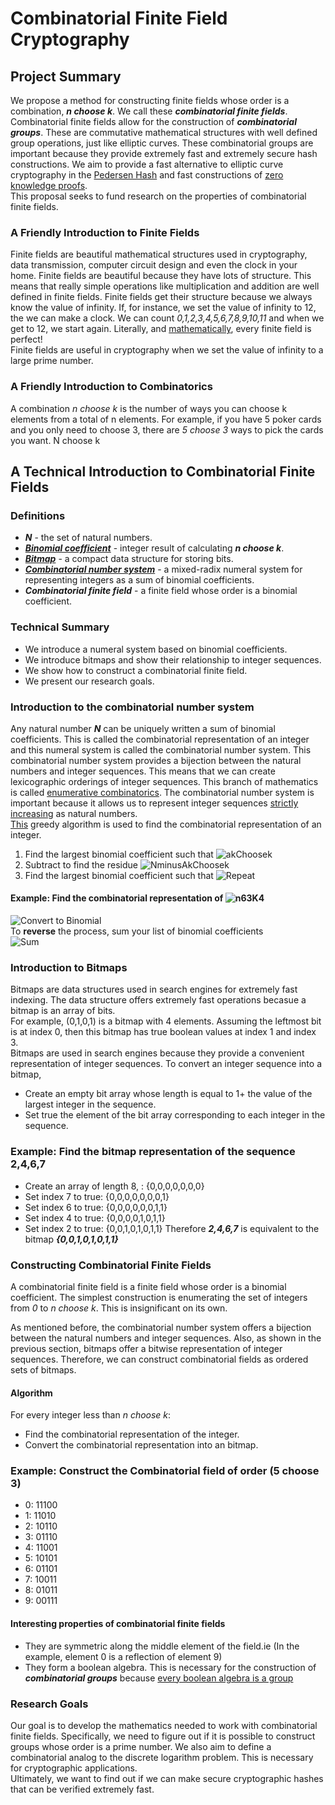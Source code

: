 # Combinatorial Finite Field Cryptography
## Project Summary
We propose a method for constructing finite fields whose order is a combination, ***n choose k***. 
We call these ***combinatorial finite fields***. 
Combinatorial finite fields allow for the construction of ***combinatorial groups***. 
These are commutative mathematical structures with well defined 
group operations, just like elliptic curves.
These combinatorial groups
are important because they provide extremely fast and extremely secure hash constructions.
We aim to provide a fast alternative to elliptic curve cryptography in the [Pedersen Hash](https://iden3-docs.readthedocs.io/en/latest/iden3_repos/research/publications/zkproof-standards-workshop-2/pedersen-hash/pedersen.html)
and fast constructions of [zero knowledge proofs](https://en.wikipedia.org/wiki/Zero-knowledge_proof#Practical_examples).
\
This proposal seeks to fund research on the properties of combinatorial finite fields.

### A Friendly Introduction to Finite Fields
Finite fields are beautiful mathematical structures used in cryptography, data transmission, computer circuit design and even the clock in your home.
Finite fields are beautiful because they have lots of structure. This means that really simple operations like multiplication and addition
are well defined in finite fields. Finite fields get their structure because we always know the value of infinity. If, for instance, we set the value of infinity to 12, the we can make a clock. We can count *0,1,2,3,4,5,6,7,8,9,10,11* and when we get to 12, we start again. Literally, and [mathematically](https://math.stackexchange.com/questions/2186685/every-finite-field-is-perfect), every finite field is perfect! 
\
Finite fields are useful in cryptography when we set the value of infinity to a large prime number.

### A Friendly Introduction to Combinatorics
A combination *n choose k* is the number of ways you can choose k elements from a total of n elements. For example, if you have 5 poker cards and you only need to choose 3, there are *5 choose 3* ways to pick the cards you want. N choose k 

## A Technical Introduction to Combinatorial Finite Fields
### Definitions
- ***N*** - the set of natural numbers.
- [***Binomial coefficient***](https://en.wikipedia.org/wiki/Binomial_coefficient) - integer result of calculating ***n choose k***.
- [***Bitmap***](https://en.wikipedia.org/wiki/Bit_array) - a compact data structure for storing bits.
- [***Combinatorial number system***](https://en.wikipedia.org/wiki/Combinatorial_number_system) - a mixed-radix numeral system for representing 
integers as a sum of binomial coefficients. 
- ***Combinatorial finite field*** - a finite field whose order is a binomial coefficient.

### Technical Summary
- We introduce a numeral system based on binomial coefficients.
- We introduce bitmaps and show their relationship to integer sequences.
- We show how to construct a combinatorial finite field.
- We present our research goals.


### Introduction to the combinatorial number system
Any natural number ***N*** can be uniquely written a sum of binomial coefficients. This is called the combinatorial representation of an integer
and this numeral system is called the combinatorial number system.
This combinatorial number system provides a bijection between the natural numbers and integer sequences.
This means that we can create lexicographic orderings of integer sequences. This branch of mathematics is called [enumerative combinatorics](https://en.wikipedia.org/wiki/Enumerative_combinatorics).
The combinatorial number system is important because it allows us to represent integer sequences [strictly increasing](https://en.wikipedia.org/wiki/Monotonic_function) as natural numbers. 
\
[This](http://math0.wvstateu.edu/~baker/cs405/code/Combinadics.html) greedy algorithm is used to find the combinatorial representation of an integer.

1. Find the largest binomial coefficient such that ![akChoosek](https://raw.githubusercontent.com/PostingsCompress/PostingsWebsite/main/akChooseKleqN.png)
2. Subtract to find the residue ![NminusAkChoosek](https://raw.githubusercontent.com/PostingsCompress/PostingsWebsite/main/NMinusBinomial.png)
3. Find the largest binomial coefficient such that ![Repeat](https://raw.githubusercontent.com/PostingsCompress/PostingsWebsite/main/repeat.png)

#### **Example:** Find the combinatorial representation of ![n63K4](https://raw.githubusercontent.com/PostingsCompress/PostingsWebsite/main/n63K4.png)
![Convert to Binomial](https://raw.githubusercontent.com/PostingsCompress/PostingsWebsite/main/conversionToBinomials.png)
\
To **reverse** the process, sum your list of binomial coefficients
\
![Sum](https://raw.githubusercontent.com/PostingsCompress/PostingsWebsite/main/sum130.png)

### Introduction to Bitmaps
Bitmaps are data structures used in search engines for extremely fast indexing. The data structure offers extremely fast 
operations becasue a bitmap is an array of bits. 
\
For example, (0,1,0,1) is a bitmap
with 4 elements. Assuming the leftmost bit is at index 0, then this bitmap has true boolean values at index 1 and index 3.
\
Bitmaps are used in search engines because they provide a convenient representation of integer sequences. 
To convert an integer sequence into a bitmap,
- Create an empty bit array whose length is equal to 1+ the value of the largest integer in the sequence.
- Set true the element of the bit array corresponding to each integer in the sequence.

### **Example:** Find the bitmap representation of the sequence 2,4,6,7
- Create an array of length 8, : {0,0,0,0,0,0,0}
- Set index 7 to true: {0,0,0,0,0,0,0,1}
- Set index 6 to true: {0,0,0,0,0,0,1,1}
- Set index 4 to true: {0,0,0,0,1,0,1,1}
- Set index 2 to true: {0,0,1,0,1,0,1,1}
Therefore ***2,4,6,7*** is equivalent to the bitmap ***{0,0,1,0,1,0,1,1}***

### Constructing Combinatorial Finite Fields
A combinatorial finite field is a finite field whose order is a binomial coefficient. The simplest construction is enumerating the set of integers from
*0* to *n choose k*. This is insignificant on its own.

As mentioned before, the combinatorial number system offers a bijection between the natural numbers and integer sequences. Also, as shown in the 
previous section, bitmaps offer a bitwise representation of integer sequences. Therefore, we can construct combinatorial fields as ordered sets of bitmaps.

#### Algorithm
For every integer less than *n choose k*:
- Find the combinatorial representation of the integer.
- Convert the combinatorial representation into an bitmap.


### **Example:** Construct the Combinatorial field of order (5 choose 3)
  - 0: 11100
  - 1: 11010
  - 2: 10110
  - 3: 01110
  - 4: 11001
  - 5: 10101
  - 6: 01101
  - 7: 10011
  - 8: 01011
  - 9: 00111
#### Interesting properties of combinatorial finite fields
- They are symmetric along the middle element of the field.ie (In the example, element 0 is a reflection of element 9)
- They form a boolean algebra. This is necessary for the construction of ***combinatorial groups*** because [every boolean algebra is a group](http://www.markability.net/group.htm#:~:text=of%20a%20finite%20Boolean%20Algebra,of%20associativity%2C%20identity%20and%20invertibility.&text=(iv)%20that%20the%20inverse%20of%20any%20given%20element%20is%20unique.)
 
 ### Research Goals
 Our goal is to develop the mathematics needed to work with combinatorial finite fields. Specifically, we need to figure out if it is possible to construct
 groups whose order is a prime number. We also aim to define a combinatorial analog to the discrete logarithm problem. This is necessary for cryptographic applications.
 \
 Ultimately, we want to find out if we can make secure cryptographic hashes that can be verified extremely fast.

